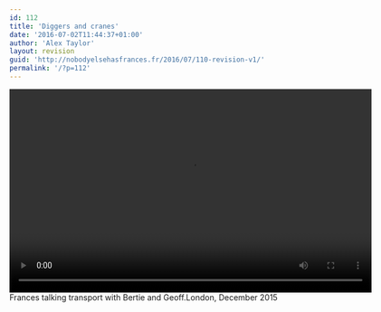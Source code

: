 ```yaml
---
id: 112
title: 'Diggers and cranes'
date: '2016-07-02T11:44:37+01:00'
author: 'Alex Taylor'
layout: revision
guid: 'http://nobodyelsehasfrances.fr/2016/07/110-revision-v1/'
permalink: '/?p=112'
---
```


<div class="wp-video" style="width: 640px;"><video class="wp-video-shortcode" controls="controls" height="360" id="video-112-37" preload="metadata" width="640"><source src="http://nobodyelsehasfrances.fr/wp-content/uploads/2016/07/Diggers.m4v?_=37" type="video/mp4"></source><http://nobodyelsehasfrances.fr/wp-content/uploads/2016/07/Diggers.m4v></video></div>  
Frances talking transport with Bertie and Geoff.London, December 2015 
